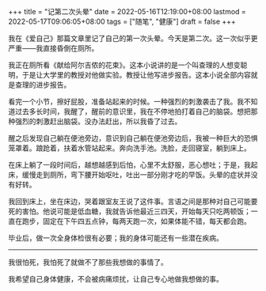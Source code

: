 +++
title = "记第二次头晕"
date = 2022-05-16T12:19:00+08:00
lastmod = 2022-05-17T09:06:05+08:00
tags = ["随笔", "健康"]
draft = false
+++

我在《爱自己》那篇文章里记了自己的第一次头晕。今天是第二次。这一次似乎更严重——我直接昏倒在厕所。

我正在厕所看《献给阿尔吉侬的花束》。这本小说讲的是一个叫查理的人想变聪明，于是让大学里的教授对他做实验。教授让他写进步报告。这本小说全部内容就是查理的进步报告。

看完一个小节，擦好屁股，准备站起来的时候。一种强烈的刺激袭击了我。我不知道过去多长时间，我醒了，醒前的意识里，我在不停地拍打着自己的脑袋。想把那种强烈的刺激赶出脑袋。没办法赶出，所以我昏了过去。

醒之后发现自己躺在便池旁边，意识到自己躺在便池旁边后，我被一种巨大的恐惧笼罩着。踉跄着，扶着水管站起来。奔向洗手池。洗脸，走回寝室，躺到床上。

在床上躺了一段时间后，越想越感到后怕，心里不太舒服，恶心想吐；于是，我起床，缓慢走到厕所，弯下腰开始呕吐，吐出一部分刚才吃的早饭。头晕的症状并没有好转。

我回到床上，坐在床边，哭着跟室友王说了这件事。言语之间是那种对自己可能要死的害怕。他说可能是低血糖，我就告诉他最近三四天，开始每天只吃两顿饭；一直在跑步，固定在下午四五点钟，每两天跑一次，如果体能不错，每天都会跑。

毕业后，做一次全身体检很有必要；我的身体可能还有一些潜在疾病。

---

我很怕死，我怕死了就做不了那些我想做的事情了。

我希望自己身体健康，不会被病痛烦扰，让自己专心地做我想做的事。